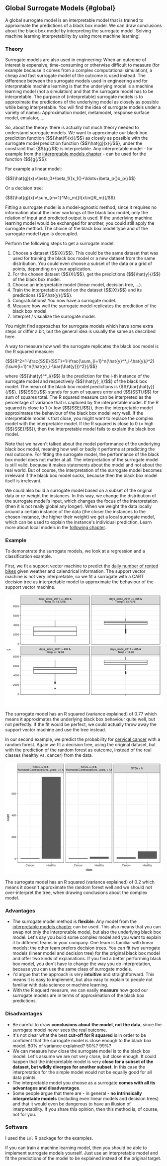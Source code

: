 

## Global Surrogate Models  {#global}

A global surrogate model is an interpretable model that is trained to approximate the predictions of a black box model. We can draw conclusions about the black box model by interpreting the surrogate model. Solving machine learning interpretability by using more machine learning!


### Theory

<!-- origins -->
Surrogate models are also used in engineering:
When an outcome of interest is expensive, time-consuming or otherwise difficult to measure (for example because it comes from a complex computational simulation), a cheap and fast surrogate model of the outcome is used instead. 
The difference between the surrogate models used in engineering and for interpretable machine learning is that the underlying model is a machine learning model (not a simulation) and that the surrogate model has to be interpretable. 
The purpose of (interpretable) surrogate models is to approximate the predictions of the underlying model as closely as possible while being interpretable.
You will find the idea of surrogate models under a variety of names:
Approximation model, metamodel, response surface model, emulator, ...

So, about the theory:  there is actually not much theory needed to understand surrogate models. 
We want to approximate our black box prediction function {$$}\hat{f}(x){/$$} as closely as possible with the surrogate model prediction function {$$}\hat{g}(x){/$$}, under the constraint that {$$}g{/$$} is interpretable.
Any interpretable model - for example from the [interpretable models chapter](#simple) - can be used for the function {$$}g{/$$}:

For example a linear model:

{$$}\hat{g}(x)=\beta_0+\beta_1{}x_1{}+\ldots+\beta_p{}x_p{/$$}

Or a decision tree:

{$$}\hat{g}(x)=\sum_{m=1}^Mc_m{}I\{x\in{}R_m\}{/$$}

Fitting a surrogate model is a model-agnostic method, since it requires no information about the inner workings of the black box model, only the relation of input and predicted output is used. 
If the underlying machine learning model would be exchanged for another, you could still apply the surrogate method.
The choice of the black box model type and of the surrogate model type is decoupled.


Perform the following steps to get a surrogate model:

1. Choose a dataset {$$}X{/$$}. 
This could be the same dataset that was used for training the black box model or a new dataset from the same distribution.
You could even choose a subset of the data or a grid of points, depending on your application. 
1. For the chosen dataset {$$}X{/$$}, get the predictions {$$}\hat{y}{/$$} of the black box model.
1. Choose an interpretable model (linear model, decision tree, ...).
1. Train the interpretable model on the dataset {$$}X{/$$} and its predictions {$$}\hat{y}{/$$}.
1. Congratulations! You now have a surrogate model.
1. Measure how well the surrogate model replicates the prediction of the black box model.
1. Interpret / visualize the surrogate model.

You might find approaches for surrogate models which have some extra steps or differ a bit, but the general idea is usually the same as described here.

<!-- measure fit -->
A way to measure how well the surrogate replicates the black box model is the R squared measure: 

{$$}R^2=1-\frac{SSE}{SST}=1-\frac{\sum_{i=1}^n(\hat{y}^*_i-\hat{y}_i)^2}{\sum_{i=1}^n(\hat{y}_i-\bar{\hat{y}})^2}{/$$}

where {$$}\hat{y}^*_i{/$$} is the prediction for the i-th instance of the surrogate model and respectively {$$}\hat{y}_i{/$$} of the black box model.
The mean of the black box model predictions is {$$}\bar{\hat{y}}{/$$}.
{$$}SSE{/$$} stands for sum of squares error and {$$}SST{/$$} for sum of squares total. 
The R squared measure can be interpreted as the percentage of variance that is captured by the interpretable model. 
If the R squared is close to 1 (= low {$$}SSE{/$$}), then the interpretable model approximates the behaviour of the black box model very well. 
If the interpretable model is that close, you might want to replace the complex model with the interpretable model.
If the R squared is close to 0 (= high {$$}SSE{/$$}), then the interpretable model fails to explain the black box model.

Note that we haven't talked about the model performance of the underlying black box model, meaning how well or badly it performs at predicting the real outcome. 
For fitting the surrogate model, the performance of the black box model does not matter at all. 
The interpretation of the surrogate model is still valid, because it makes statements about the model and not about the real world.
But of course, the interpretation of the surrogate model becomes irrelevant if the black box model sucks, because then the black box model itself is irrelevant.



<!-- More ideas-->
We could also build a surrogate model based on a subset of the original data or re-weight the instances.
In this way, we change the distribution of the surrogate model's input, which changes the focus of the interpretation (then it is not really global any longer).
When we weight the data locally around a certain instance of the data (the closer the instances to the chosen instance, the higher their weight) we get a local surrogate model, which can be used to explain the instance's individual prediction.
Learn more about local models in the [following chapter](#lime).


### Example
To demonstrate the surrogate models, we look at a regression and a classification example.

First, we fit a support vector machine to predict the [daily number of rented bikes](#bike-data) given weather and calendrical information.
The support vector machine is not very interpretable, so we fit a surrogate with a CART decision tree as interpretable model to approximate the behaviour of the support vector machine.

![The terminal nodes of a surrogate tree that approximates the behaviour of a support vector machine trained on the bike rental dataset. The distributions in the nodes show that the surrogate tree predicts a higher number of rented bikes when the weather is above around 13 degrees (Celsius) and when the day was later in the 2 year period (cut point at 435 days).](images/surrogate-bike-1.png)

The surrogate model has an R squared (variance explained) of 0.77 which means it approximates the underlying black box behaviour quite well, but not perfectly.
If the fit would be perfect, we could actually throw away the support vector machine and use the tree instead.

In our second example, we predict the probability for [cervical cancer](#cervical) with a random forest.
Again we fit a decision tree, using the original dataset, but with the prediction of the random forest as outcome, instead of the real classes (healthy vs. cancer) from the data.

![The terminal nodes of a surrogate tree that approximates the behaviour of a random forest trained on the cervical cancer dataset. The counts in the nodes show the distribution of the black box models classifications in the nodes.](images/surrogate-cervical-1.png)

The surrogate model has an R squared (variance explained) of 0.2 which means it doesn't approximate the  random forest well and we should not over-interpret the tree, when drawing conclusions about the complex model.

### Advantages 
- The surrogate model method is **flexible**: Any model from the [interpretable models chapter](#simple) can be used.
This also means that you can swap not only the interpretable model, but also the underlying black box model.
Let's say you build some complex model and you want to explain it to different teams in your company.
One team is familiar with linear models; the other team prefers decision trees.
You can fit two surrogate models (linear model and decision tree) for the original black box model and offer two kinds of explanations.
If you find a better performing black box model, you don't have to change the way you do interpretation, because you can use the same class of surrogate models.
- I'd argue that the approach is very **intuitive** and straightforward.
This means it is easy to implement, but also easy to explain to people not familiar with data science or machine learning.
- With the R squard measure, we can easily **measure** how good our surrogate models are in terms of approximation of the black box predictions. 

### Disadvantages
- Be careful to draw **conclusions about the model, not the data**, since the surrogate model never sees the real outcome.
- It's not clear what the best **cut-off for R squared** is in order to be confident that the surrogate model is close enough to the black box model.
80% of variance explained? 50%? 99%?
- We can measure how close the surrogate model is to the black box model. 
Let's assume we are not very close, but close enough. 
It could happen that the interpretable model is very **close for a subset of the dataset, but wildly diverges for another subset**. 
In this case the interpretation for the simple model would not be equally good for all data points.
- The interpretable model you choose as a surrogate **comes with all its advantages and disadvantages**. 
- Some people argue that there are - in general - **no intrinsically interpretable models** (including even linear models and decision trees) and that it would even be dangerous to have an illusion of interpretability. 
If you share this opinion, then this method is, of course, not for you.

### Software

I used the `iml` R package for the examples.

If you can train a machine learning model, then you should be able to implement surrogate models yourself.
Just use an interpretable model and fit the predictions of the model to be explained instead of the original target.

